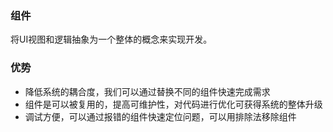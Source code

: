 ### 组件
将UI视图和逻辑抽象为一个整体的概念来实现开发。
### 优势
- 降低系统的耦合度，我们可以通过替换不同的组件快速完成需求
- 组件是可以被复用的，提高可维护性，对代码进行优化可获得系统的整体升级
- 调试方便，可以通过报错的组件快速定位问题，可以用排除法移除组件

### 